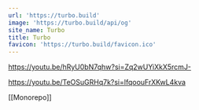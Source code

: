 ```yaml
---
url: 'https://turbo.build'
image: 'https://turbo.build/api/og'
site_name: Turbo
title: Turbo
favicon: 'https://turbo.build/favicon.ico'
---
```


https://youtu.be/hRyU0bN7qhw?si=Zq2wUYiXkX5rcmJ-

https://youtu.be/TeOSuGRHq7k?si=lfqoouFrXKwL4kva

[[Monorepo]]

